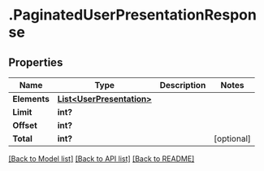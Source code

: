 # .PaginatedUserPresentationResponse
## Properties

Name | Type | Description | Notes
------------ | ------------- | ------------- | -------------
**Elements** | [**List&lt;UserPresentation&gt;**](UserPresentation.md) |  | 
**Limit** | **int?** |  | 
**Offset** | **int?** |  | 
**Total** | **int?** |  | [optional] 

[[Back to Model list]](../README.md#documentation-for-models) [[Back to API list]](../README.md#documentation-for-api-endpoints) [[Back to README]](../README.md)

